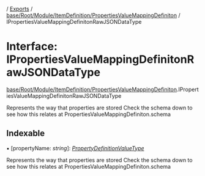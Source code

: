 [](../README.md) / [Exports](../modules.md) / [base/Root/Module/ItemDefinition/PropertiesValueMappingDefiniton](../modules/base_root_module_itemdefinition_propertiesvaluemappingdefiniton.md) / IPropertiesValueMappingDefinitonRawJSONDataType

# Interface: IPropertiesValueMappingDefinitonRawJSONDataType

[base/Root/Module/ItemDefinition/PropertiesValueMappingDefiniton](../modules/base_root_module_itemdefinition_propertiesvaluemappingdefiniton.md).IPropertiesValueMappingDefinitonRawJSONDataType

Represents the way that properties are stored
Check the schema down to see how this relates
at PropertiesValueMappingDefiniton.schema

## Indexable

▪ [propertyName: *string*]: [*PropertyDefinitionValueType*](../modules/base_root_module_itemdefinition_propertydefinition.md#propertydefinitionvaluetype)

Represents the way that properties are stored
Check the schema down to see how this relates
at PropertiesValueMappingDefiniton.schema
